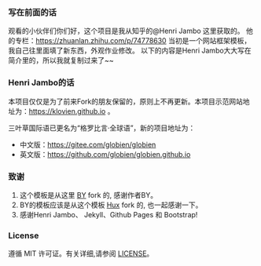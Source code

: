 ### 写在前面的话
观看的小伙伴们你们好，这个项目是我从知乎的@Henri Jambo 这里获取的。
他的专栏：https://zhuanlan.zhihu.com/p/74778630
当初是一个网站框架模板，我自己往里面填了新东西，外观作业修改。
以下的内容是Henri Jambo大大写在简介里的，所以我就复制过来了~~

### Henri Jambo的话

本项目仅仅是为了前来Fork的朋友保留的，原则上不再更新。本项目示范网站地址为：https://klovien.github.io 。

三叶草国际语已更名为“格罗比言·全球语”，新的项目地址为：

* 中文版：https://gitee.com/globien/globien
* 英文版：https://github.com/globien/globien.github.io

### 致谢

1. 这个模板是从这里 [BY](https://github.com/qiubaiying/qiubaiying.github.io) fork 的, 感谢作者BY。 
2. BY的模板应该是从这个模板 [Hux](https://github.com/Huxpro/huxpro.github.io) fork 的, 也一起感谢一下。
3. 感谢Henri Jambo、 Jekyll、Github Pages 和 Bootstrap!

### License

遵循 MIT 许可证。有关详细,请参阅 [LICENSE](https://github.com/klovien/klovien.github.io/blob/master/LICENSE)。
